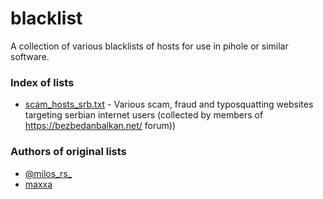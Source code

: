 # blacklist

A collection of various blacklists of hosts for use in pihole or similar software.

### Index of lists

* [scam_hosts_srb.txt](/lists/scam_hosts_srb.txt) - Various scam, fraud and typosquatting websites targeting serbian internet users (collected by members of https://bezbedanbalkan.net/ forum))

### Authors of original lists
* [@milos_rs_](https://twitter.com/milos_rs_ "@milos_rs_ on X")
* [maxxa](https://bezbedanbalkan.net/user-5.html "maxxa on Bezbedanbalkant.net")
